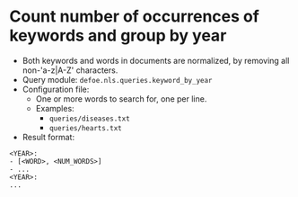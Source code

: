 # Count number of occurrences of keywords and group by year

* Both keywords and words in documents are normalized, by removing all non-'a-z|A-Z' characters.
* Query module: `defoe.nls.queries.keyword_by_year`
* Configuration file:
  - One or more words to search for, one per line.
  - Examples:
    - `queries/diseases.txt`
    - `queries/hearts.txt`
* Result format:

```
<YEAR>:
- [<WORD>, <NUM_WORDS>]
- ...
<YEAR>:
...
```

